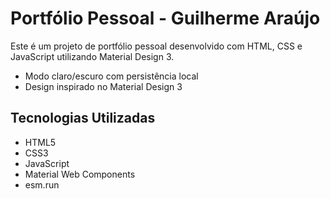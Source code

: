 # Portfólio Pessoal - Guilherme Araújo

Este é um projeto de portfólio pessoal desenvolvido com HTML, CSS e JavaScript utilizando Material Design 3.

- Modo claro/escuro com persistência local
- Design inspirado no Material Design 3

## Tecnologias Utilizadas
- HTML5
- CSS3
- JavaScript
- Material Web Components
- esm.run